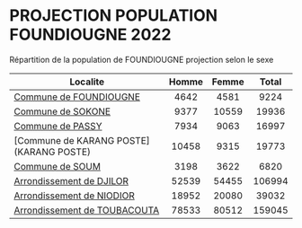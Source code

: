 # PROJECTION POPULATION FOUNDIOUGNE 2022
	
Répartition de la population de FOUNDIOUGNE projection selon le sexe
	
| Localite  | Homme | Femme | Total |
| --------- |:-----:|:-----:|:-----:|
| [Commune de FOUNDIOUGNE](FOUNDIOUGNE) | 4642 | 4581 | 9224 |
| [Commune de SOKONE](SOKONE) | 9377 | 10559 | 19936 |
| [Commune de PASSY](PASSY) | 7934 | 9063 | 16997 |
| [Commune de KARANG POSTE](KARANG POSTE) | 10458 | 9315 | 19773 |
| [Commune de SOUM](SOUM) | 3198 | 3622 | 6820 |
| [Arrondissement de DJILOR](DJILOR) | 52539 | 54455 | 106994 |
| [Arrondissement de NIODIOR](NIODIOR) | 18952 | 20080 | 39032 |
| [Arrondissement de TOUBACOUTA](TOUBACOUTA) | 78533 | 80512 | 159045 |
